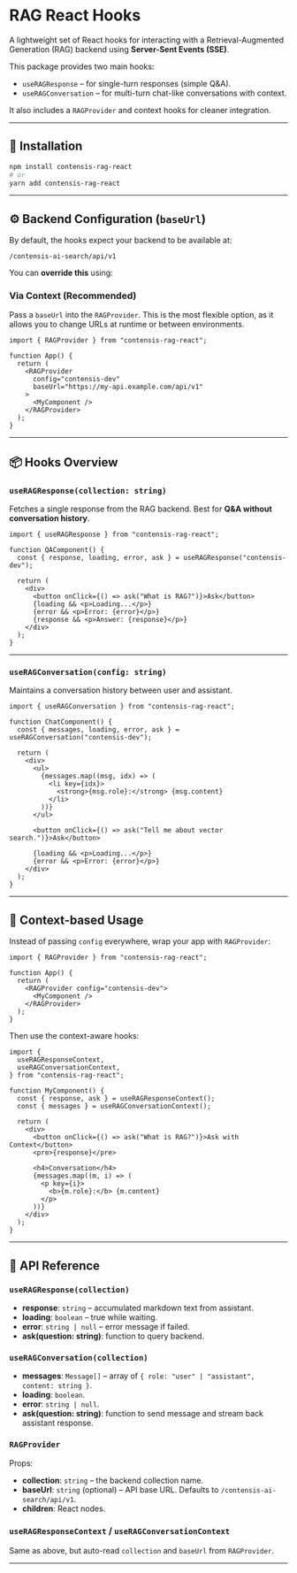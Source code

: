 # RAG React Hooks

A lightweight set of React hooks for interacting with a Retrieval-Augmented Generation (RAG) backend using **Server-Sent Events (SSE)**.

This package provides two main hooks:

- `useRAGResponse` – for single-turn responses (simple Q&A).
- `useRAGConversation` – for multi-turn chat-like conversations with context.

It also includes a `RAGProvider` and context hooks for cleaner integration.

---

## 🚀 Installation

```bash
npm install contensis-rag-react
# or
yarn add contensis-rag-react
```

---

## ⚙️ Backend Configuration (`baseUrl`)

By default, the hooks expect your backend to be available at:

```
/contensis-ai-search/api/v1
```

You can **override this** using:

### Via Context (Recommended)

Pass a `baseUrl` into the `RAGProvider`. This is the most flexible option, as it allows you to change URLs at runtime or between environments.

```tsx
import { RAGProvider } from "contensis-rag-react";

function App() {
  return (
    <RAGProvider
      config="contensis-dev"
      baseUrl="https://my-api.example.com/api/v1"
    >
      <MyComponent />
    </RAGProvider>
  );
}
```

---

## 📦 Hooks Overview

### `useRAGResponse(collection: string)`

Fetches a single response from the RAG backend. Best for **Q\&A without conversation history**.

```tsx
import { useRAGResponse } from "contensis-rag-react";

function QAComponent() {
  const { response, loading, error, ask } = useRAGResponse("contensis-dev");

  return (
    <div>
      <button onClick={() => ask("What is RAG?")}>Ask</button>
      {loading && <p>Loading...</p>}
      {error && <p>Error: {error}</p>}
      {response && <p>Answer: {response}</p>}
    </div>
  );
}
```

---

### `useRAGConversation(config: string)`

Maintains a conversation history between user and assistant.

```tsx
import { useRAGConversation } from "contensis-rag-react";

function ChatComponent() {
  const { messages, loading, error, ask } = useRAGConversation("contensis-dev");

  return (
    <div>
      <ul>
        {messages.map((msg, idx) => (
          <li key={idx}>
            <strong>{msg.role}:</strong> {msg.content}
          </li>
        ))}
      </ul>

      <button onClick={() => ask("Tell me about vector search.")}>Ask</button>

      {loading && <p>Loading...</p>}
      {error && <p>Error: {error}</p>}
    </div>
  );
}
```

---

## 🎯 Context-based Usage

Instead of passing `config` everywhere, wrap your app with `RAGProvider`:

```tsx
import { RAGProvider } from "contensis-rag-react";

function App() {
  return (
    <RAGProvider config="contensis-dev">
      <MyComponent />
    </RAGProvider>
  );
}
```

Then use the context-aware hooks:

```tsx
import {
  useRAGResponseContext,
  useRAGConversationContext,
} from "contensis-rag-react";

function MyComponent() {
  const { response, ask } = useRAGResponseContext();
  const { messages } = useRAGConversationContext();

  return (
    <div>
      <button onClick={() => ask("What is RAG?")}>Ask with Context</button>
      <pre>{response}</pre>

      <h4>Conversation</h4>
      {messages.map((m, i) => (
        <p key={i}>
          <b>{m.role}:</b> {m.content}
        </p>
      ))}
    </div>
  );
}
```

---

## 📖 API Reference

### `useRAGResponse(collection)`

- **response**: `string` – accumulated markdown text from assistant.
- **loading**: `boolean` – true while waiting.
- **error**: `string | null` – error message if failed.
- **ask(question: string)**: function to query backend.

### `useRAGConversation(collection)`

- **messages**: `Message[]` – array of `{ role: "user" | "assistant", content: string }`.
- **loading**: `boolean`.
- **error**: `string | null`.
- **ask(question: string)**: function to send message and stream back assistant response.

### `RAGProvider`

Props:

- **collection**: `string` – the backend collection name.
- **baseUrl**: `string` (optional) – API base URL. Defaults to `/contensis-ai-search/api/v1`.
- **children**: React nodes.

### `useRAGResponseContext` / `useRAGConversationContext`

Same as above, but auto-read `collection` and `baseUrl` from `RAGProvider`.

---
